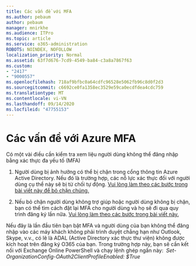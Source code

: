 ```yaml
---
title: Các vấn đề với MFA
ms.author: pebaum
author: pebaum
manager: mnirkhe
ms.audience: ITPro
ms.topic: article
ms.service: o365-administration
ROBOTS: NOINDEX, NOFOLLOW
localization_priority: Normal
ms.assetid: 63f7d676-7cd9-4549-ba84-c3a8a7867f63
ms.custom:
- "2417"
- "9000557"
ms.openlocfilehash: 718af9bfbc0a64cdfc96528e5062fb96c8d0f2d3
ms.sourcegitcommit: c6692ce0fa1358ec3529e59ca0ecdfdea4cdc759
ms.translationtype: MT
ms.contentlocale: vi-VN
ms.lasthandoff: 09/14/2020
ms.locfileid: "47755153"
---
```

# <a name="issues-with-azure-mfa"></a>Các vấn đề với Azure MFA
Có một vài điều cần kiểm tra xem liệu người dùng không thể đăng nhập bằng xác thực đa yếu tố (MFA)

1. Người dùng bị ảnh hưởng có thể bị chặn trong cổng thông tin Azure Active Directory. Nếu đó là trường hợp, các nỗ lực xác thực đối với người dùng cụ thể này sẽ bị từ chối tự động. [Vui lòng làm theo các bước trong bài viết này để bỏ chặn chúng.](https://docs.microsoft.com/azure/active-directory/authentication/howto-mfa-mfasettings#block-and-unblock-users)

2. Nếu bỏ chặn người dùng không trợ giúp hoặc người dùng không bị chặn, bạn có thể tìm cách đặt lại MFA cho người dùng và họ sẽ đi qua quy trình đăng ký lần nữa. [Vui lòng làm theo các bước trong bài viết này.](https://docs.microsoft.com/azure/active-directory/authentication/howto-mfa-userdevicesettings#require-users-to-provide-contact-methods-again)

Nếu đây là lần đầu tiên bạn bật MFA và người dùng của bạn không thể đăng nhập vào các máy khách không phải trình duyệt chẳng hạn như Outlook, Skype, v.v., có lẽ là ADAL (Active Directory xác thực thư viện) không được kích hoạt trên đăng ký O365 của bạn. Trong trường hợp này, bạn sẽ cần kết nối với Exchange Online PowerShell và chạy lệnh ghép ngắn này:  *Set-OrganizationConfig-OAuth2ClientProfileEnabled: $True*